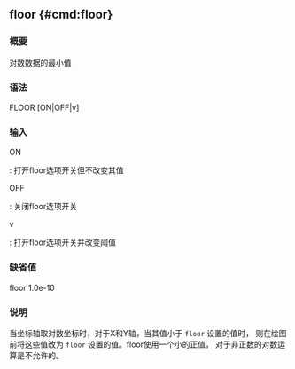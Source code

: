 ## floor {#cmd:floor}

### 概要

对数数据的最小值

### 语法

FLOOR \[ON|OFF|v\]

### 输入

ON

:   打开floor选项开关但不改变其值

OFF

:   关闭floor选项开关

v

:   打开floor选项开关并改变阈值

### 缺省值

floor 1.0e-10

### 说明

当坐标轴取对数坐标时，对于X和Y轴，当其值小于 `floor` 设置的值时，
则在绘图前将这些值改为 `floor` 设置的值。floor使用一个小的正值，
对于非正数的对数运算是不允许的。
